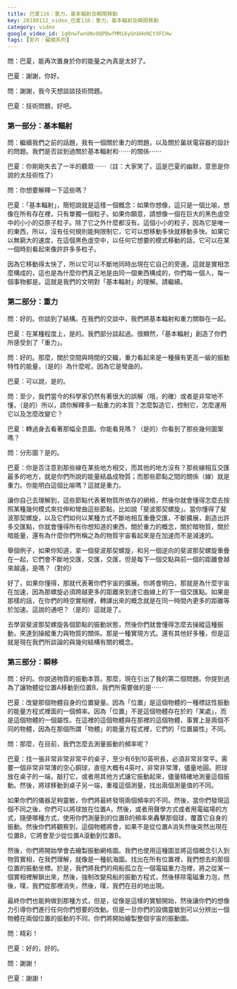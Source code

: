 ```yaml
---
title: 巴夏116：重力，基本輻射及瞬間移動
key: 20180112_video_巴夏116：重力，基本輻射及瞬間移動
category: video
google_video_id: 1q0nwTwnUNv0QPDwfMMi6yGnbHeNCt9FCHw
tags: [影片｜編號系列]
---
```


問：巴夏，能再次置身於你的能量之內真是太好了。

巴夏：謝謝，你好。

問：謝謝，我今天想談談技術問題。

巴夏：技術問題，好吧。

### 第一部分：基本輻射

問：繼續我們之前的話題，我有一個關於重力的問題，以及關於巢狀電容器的設計的問題。我們是否談到過關於基本輻射和⋯⋯的關係⋯⋯

巴夏：你剛剛失去了一半的聽眾⋯⋯（註：大家笑了，這是巴夏的幽默，意思是你說的太技術性了）

問：你想要解釋一下這些嗎？

巴夏：「基本輻射」，簡短說就是這樣一個概念：如果你想像，這只是一個比喻，想像在所有存在裡，只有單獨一個粒子。如果你願意，請想像一個在巨大的黑色虛空中的小小的亞原子粒子。除了它之外什麼都沒有。這個小小的粒子，因為它是唯一的東西，所以，沒有任何規則能夠限制它，它可以想移動多快就移動多快。如果它以無窮大的速度，在這個黑色虛空中，以任何它想要的模式移動的話，它可以在某一個時刻看起來像許許多多粒子。

因為它移動得太快了，所以它可以不斷地同時出現在它自己的旁邊。這就是實相怎麼構成的，這也是為什麼你們真正地是由同一個東西構成的，你們每一個人，每一個事物都是。這就是我們的文明對「基本輻射」的理解。請繼續。

### 第二部分：重力

問：好的。你談到了結構。在我們的交談中，我們將基本輻射和重力關聯在一起。

巴夏：在某種程度上，是的。我們部分談起過。很顯然，「基本輻射」創造了你們所感受到了「重力」。

問：好的。那麼，關於空間與時間的交織，重力看起來是一種擁有更高一級的振動特性的能量，（是的）為什麼呢，因為它是彎曲的。

巴夏：可以說，是的。

問：至少，我們當今的科學家仍然有著很大的誤解（哦，的確）或者是非常地不懂，（是的）所以，請你解釋多一點重力的本質？怎麼製造它，控制它，怎麼運用它以及怎麼改變它？

巴夏：轉過身去看著那幅全息圖。你能看見嗎？（是的）你看到了那些幾何圖案嗎？

問：分形圖？是的。

巴夏：你是否注意到那些線在某些地方相交，而其他的地方沒有？那些線相互交匯最多的地方，就是你們所說的能量結晶成物質；而那些節點之間的關係（線）就是重力。你能明白這個比喻嗎？這就是重力。

讓你自己去理解到，這些節點代表著物質所依存的網格，然後你就會懂得怎麼去按照某種幾何模式來拉伸和彎曲這些節點，比如說「斐波那契螺旋」。當你懂得了斐波那契螺旋，以及它們如何以某種方式不斷地相互重疊交匯，不斷擴展，創造出許多交匯點，你就會懂得所有你想知道的東西，關於重力的概念，關於暗物質，關於暗能量，還有為什麼你們所稱之為的物質宇宙看起來是在加速而不是減速的。

舉個例子，如果你知道，拿一個斐波那契螺旋，和另一個逆向的斐波那契螺旋重疊在一起，它們會不斷地交匯，交匯，交匯，但是每下一個交點與前一個的距離會越來越遠，是嗎？（對的）

好了，如果你懂得，那就代表著你們宇宙的擴展。你將會明白，那就是為什麼宇宙在加速，因為那螺旋必須跨越更多的距離來到達它曲線上的下一個交匯點。如果是那樣的話，在你們的時空實相裡，轉譯出來的概念就是在同一時間內更多的距離等於加速。這說的通吧？（是的）這就是了。

去學習斐波那契螺旋各個節點的振動狀態，然後你們就會懂得怎麼去操縱這種振動，來達到操縱重力與物質的關係。那是一種實現方式。還有其他好多種，但是這就是現在我們所談論的與幾何結構有關的概念。

### 第三部分：瞬移

問：好的。你說過物質的振動本質。那麼，現在引出了我的第二個問題。你提到過為了讓物體從位置A移動到位置B，我們所需要做的是⋯⋯

巴夏：改變那個物體自身的位置變量。因為「位置」是這個物體的一種標誌性振動的能量方程式裡面的一個頻率。因為「位置」不是這個物體存在於的「某處」，而是這個物體的一個屬性。在這裡的這個物體與在那裡的這個物體，事實上是兩個不同的物體，因為在那個所謂「物體」的能量方程式裡，它們的「位置屬性」不同。

問：那麼，在目前，我們怎麼去測量振動的頻率呢？

巴夏：找一張非常非常非常平的桌子，至少有6到10英呎長，必須非常非常平。需要一個非常非常薄的空心銅球，直徑大概有4英吋，非常非常薄，儘量地圓。把球放在桌子的一端，敲打它，或者用其他方式讓它振動起來，儘量精確地測量這個振動。然後，將球移動到桌子另一端，重複這個測量，找出兩個測量值的不同。

如果你們的儀器足夠靈敏，你們將最終發現兩個頻率的不同。然後，當你們發現這個不同之後，你們可以將球放在位置A，然後，或者用聲學方式或者用電磁場的方式，隨便哪種方式，使用你們測量到的位置B的頻率來轟擊那個球，覆蓋它自身的振動。然後你們將觀察到，這個物體將會，如果不是從位置A消失然後突然出現在位置B，它將會至少從位置A滾動到位置B。

然後，你們將開始學會去繪製振動網格圖。我們也使用這種圖並將這個概念引入到物質實相，在我們理解，就像是一種航海圖。找出在所有位置裡，我們想去的那個位置的振動坐標。於是，我們將我們的飛船孤立在一個電磁重力泡裡，將之從某一個實相裡解鎖出來，然後，強制改變飛船的振動方程式，然後移除電磁重力泡，然後，噗，我們從那裡消失，然後，噗，我們在目的地出現。

最終你們也能夠做到那種方式，但是，從像是這樣的實驗開始，然後讓你們的想像力引導你們進行任何你們想要的改動。但是一旦你們的設備靈敏到可以分辨出一個物體在兩個位置的振動的不同，你們將開始繪製整個宇宙的振動圖。

問：精彩！

巴夏：好的，好的。

問：謝謝！

巴夏：謝謝！
